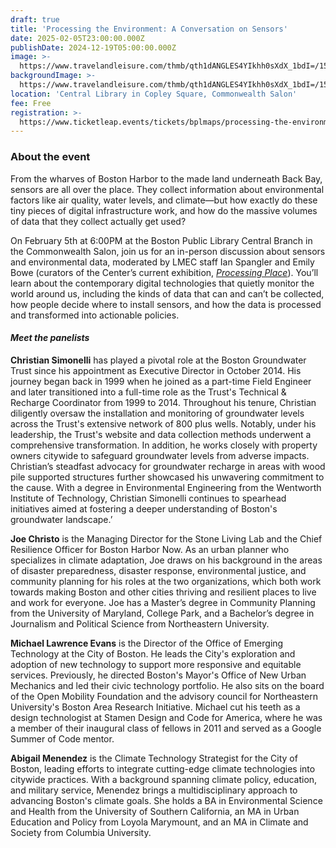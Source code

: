 ```yaml
---
draft: true
title: 'Processing the Environment: A Conversation on Sensors'
date: 2025-02-05T23:00:00.000Z
publishDate: 2024-12-19T05:00:00.000Z
image: >-
  https://www.travelandleisure.com/thmb/qth1dANGLES4YIkhh0sXdX_1bdI=/1500x0/filters:no_upscale():max_bytes(150000):strip_icc()/TAL-boston-harbor-SKYLINEVSOG0423-8e59cfd18f134c758a36a9d9d58d1333.jpg
backgroundImage: >-
  https://www.travelandleisure.com/thmb/qth1dANGLES4YIkhh0sXdX_1bdI=/1500x0/filters:no_upscale():max_bytes(150000):strip_icc()/TAL-boston-harbor-SKYLINEVSOG0423-8e59cfd18f134c758a36a9d9d58d1333.jpg
location: 'Central Library in Copley Square, Commonwealth Salon'
fee: Free
registration: >-
  https://www.ticketleap.events/tickets/bplmaps/processing-the-environment-a-conversation-on-sensors
---
```


### About the event

From the wharves of Boston Harbor to the made land underneath Back Bay, sensors are all over the place. They collect information about environmental factors like air quality, water levels, and climate—but how exactly do these tiny pieces of digital infrastructure work, and how do the massive volumes of data that they collect actually get used?

On February 5th at 6:00PM at the Boston Public Library Central Branch in the Commonwealth Salon, join us for an in-person discussion about sensors and environmental data, moderated by LMEC staff Ian Spangler and Emily Bowe (curators of the Center’s current exhibition, *[Processing Place](https://www.leventhalmap.org/digital-exhibitions/processing-place/)*). You’ll learn about the contemporary digital technologies that quietly monitor the world around us, including the kinds of data that can and can’t be collected, how people decide where to install sensors, and how the data is processed and transformed into actionable policies.

#### ***Meet the panelists***

**Christian Simonelli** has played a pivotal role at the Boston Groundwater Trust since his appointment as Executive Director in October 2014. His journey began back in 1999 when he joined as a part-time Field Engineer and later transitioned into a full-time role as the Trust's Technical & Recharge Coordinator from 1999 to 2014. Throughout his tenure, Christian diligently oversaw the installation and monitoring of groundwater levels across the Trust's extensive network of 800 plus wells. Notably, under his leadership, the Trust's website and data collection methods underwent a comprehensive transformation. In addition, he works closely with property owners citywide to safeguard groundwater levels from adverse impacts. Christian’s steadfast advocacy for groundwater recharge in areas with wood pile supported structures further showcased his unwavering commitment to the cause. With a degree in Environmental Engineering from the Wentworth Institute of Technology, Christian Simonelli continues to spearhead initiatives aimed at fostering a deeper understanding of Boston's groundwater landscape.’

**Joe Christo** is the Managing Director for the Stone Living Lab and the Chief Resilience Officer for Boston Harbor Now. As an urban planner who specializes in climate adaptation, Joe draws on his background in the areas of disaster preparedness, disaster response, environmental justice, and community planning for his roles at the two organizations, which both work towards making Boston and other cities thriving and resilient places to live and work for everyone. Joe has a Master’s degree in Community Planning from the University of Maryland, College Park, and a Bachelor’s degree in Journalism and Political Science from Northeastern University.

**Michael Lawrence Evans** is the Director of the Office of Emerging Technology at the City of Boston. He leads the City's exploration and adoption of new technology to support more responsive and equitable services. Previously, he directed Boston's Mayor's Office of New Urban Mechanics and led their civic technology portfolio. He also sits on the board of the Open Mobility Foundation and the advisory council for Northeastern University's Boston Area Research Initiative. Michael cut his teeth as a design technologist at Stamen Design and Code for America, where he was a member of their inaugural class of fellows in 2011 and served as a Google Summer of Code mentor.

**Abigail Menendez** is the Climate Technology Strategist for the City of Boston, leading efforts to integrate cutting-edge climate technologies into citywide practices. With a background spanning climate policy, education, and military service, Menendez brings a multidisciplinary approach to advancing Boston's climate goals. She holds a BA in Environmental Science and Health from the University of Southern California, an MA in Urban Education and Policy from Loyola Marymount, and an MA in Climate and Society from Columbia University.
